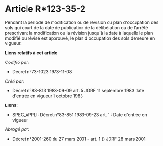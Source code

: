 # Article R*123-35-2

Pendant la période de modification ou de révision du plan d'occupation des sols qui court de la date de publication de la
délibération ou de l'arrêté prescrivant la modification ou la révision jusqu'à la date à laquelle le plan modifié ou révisé
est approuvé, le plan d'occupation des sols demeure en vigueur.

**Liens relatifs à cet article**

_Codifié par_:

  - Décret n°73-1023 1973-11-08

_Créé par_:

  - Décret n°83-813 1983-09-09 art. 5 JORF 11 septembre 1983 date d'entrée en vigueur 1 octobre 1983

**Liens**:

  - SPEC_APPLI: Décret n°83-851 1983-09-23 art. 1 : Date d'entrée en vigueur

_Abrogé par_:

  - Décret n°2001-260 du 27 mars 2001 - art. 1 () JORF 28 mars 2001

